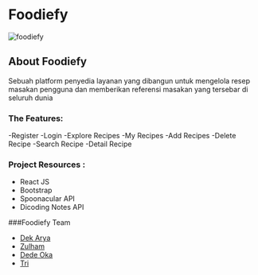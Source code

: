 # Foodiefy
![foodiefy]()
## About Foodiefy
Sebuah platform penyedia layanan yang dibangun untuk mengelola resep masakan pengguna dan memberikan referensi masakan yang tersebar di seluruh dunia

### The Features: 
-Register 
-Login
-Explore Recipes
-My Recipes
-Add Recipes
-Delete Recipe
-Search Recipe
-Detail Recipe




### Project Resources : 
- React JS
- Bootstrap
- Spoonacular API
- Dicoding Notes API

###Foodiefy Team
- [Dek Arya](https://github.com/ToKu404)
- [Zulham](https://github.com/Hanan07-sys)
- [Dede Oka](https://github.com/adidharmawati)
- [Tri](https://github.com/fildzahah)

